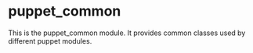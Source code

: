 # puppet_common #

This is the puppet_common module. It provides common classes used by different puppet modules.
